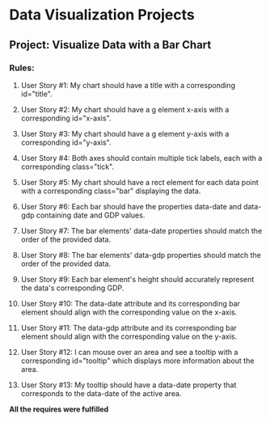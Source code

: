 # Data Visualization Projects

## Project: Visualize Data with a Bar Chart

### Rules:

1. User Story #1: My chart should have a title with a corresponding id="title".

1. User Story #2: My chart should have a g element x-axis with a corresponding id="x-axis".

1. User Story #3: My chart should have a g element y-axis with a corresponding id="y-axis".

1. User Story #4: Both axes should contain multiple tick labels, each with a corresponding class="tick".

1. User Story #5: My chart should have a rect element for each data point with a corresponding class="bar" displaying the data.

1. User Story #6: Each bar should have the properties data-date and data-gdp containing date and GDP values.

1. User Story #7: The bar elements' data-date properties should match the order of the provided data.

1. User Story #8: The bar elements' data-gdp properties should match the order of the provided data.

1. User Story #9: Each bar element's height should accurately represent the data's corresponding GDP.

1. User Story #10: The data-date attribute and its corresponding bar element should align with the corresponding value on the x-axis.

1. User Story #11: The data-gdp attribute and its corresponding bar element should align with the corresponding value on the y-axis.

1. User Story #12: I can mouse over an area and see a tooltip with a corresponding id="tooltip" which displays more information about the area.

1. User Story #13: My tooltip should have a data-date property that corresponds to the data-date of the active area.

**All the requires were fulfilled**
